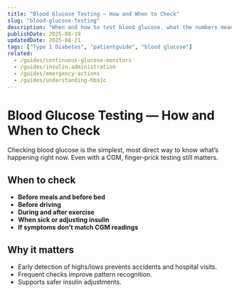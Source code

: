 ```yaml
---
title: "Blood Glucose Testing — How and When to Check"
slug: "blood-glucose-testing"
description: "When and how to test blood glucose, what the numbers mean, and why it matters for Type 1 Diabetes management."
publishDate: 2025-08-19
updatedDate: 2025-08-21
tags: ["Type 1 Diabetes", "patientguide", "blood glucose"]
related:
  - /guides/continuous-glucose-monitors
  - /guides/insulin-administration
  - /guides/emergency-actions
  - /guides/understanding-hba1c
---
```


# Blood Glucose Testing — How and When to Check

Checking blood glucose is the simplest, most direct way to know what’s happening right now. Even with a CGM, finger‑prick testing still matters.

## When to check
- **Before meals and before bed**
- **Before driving**
- **During and after exercise**
- **When sick or adjusting insulin**
- **If symptoms don’t match CGM readings**

## Why it matters
- Early detection of highs/lows prevents accidents and hospital visits.
- Frequent checks improve pattern recognition.
- Supports safer insulin adjustments.
